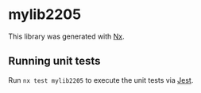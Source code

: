 # mylib2205

This library was generated with [Nx](https://nx.dev).

## Running unit tests

Run `nx test mylib2205` to execute the unit tests via [Jest](https://jestjs.io).
